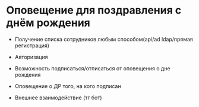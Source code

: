 # Оповещение для поздравления с днём рождения


- Получение списка сотрудников любым способом(api/ad ldap/прямая регистрация)
- Авторизация
- Возможность подписаться/отписаться от оповещения о дне рождения

- Оповещение о ДР того, на кого подписан

- Внешнее взаимодействие (тг бот)
